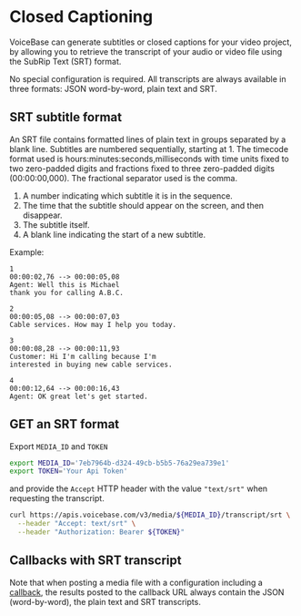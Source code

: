 # Closed Captioning

VoiceBase can generate subtitles or closed captions for your video project, by allowing you to retrieve the transcript of your audio or video file using the SubRip Text (SRT) format.

No special configuration is required. All transcripts are always available in three formats: JSON word-by-word, plain text and SRT.

## SRT subtitle format

An SRT file contains formatted lines of plain text in groups separated by a blank line. Subtitles are numbered sequentially, starting at 1. The timecode format used is hours:minutes:seconds,milliseconds with time units fixed to two zero-padded digits and fractions fixed to three zero-padded digits (00:00:00,000).  The fractional separator used is the comma.

1. A number indicating which subtitle it is in the sequence.
2. The time that the subtitle should appear on the screen, and then disappear.
3. The subtitle itself.
4. A blank line indicating the start of a new subtitle.

Example:

```
1
00:00:02,76 --> 00:00:05,08
Agent: Well this is Michael
thank you for calling A.B.C.

2
00:00:05,08 --> 00:00:07,03
Cable services. How may I help you today.

3
00:00:08,28 --> 00:00:11,93
Customer: Hi I'm calling because I'm
interested in buying new cable services.

4
00:00:12,64 --> 00:00:16,43
Agent: OK great let's get started.

```

## GET an SRT format

Export `MEDIA_ID` and `TOKEN`

```bash
export MEDIA_ID='7eb7964b-d324-49cb-b5b5-76a29ea739e1'
export TOKEN='Your Api Token'
```

and provide the `Accept` HTTP header with the value `"text/srt"` when requesting the transcript.

```bash
curl https://apis.voicebase.com/v3/media/${MEDIA_ID}/transcript/srt \
  --header "Accept: text/srt" \
  --header "Authorization: Bearer ${TOKEN}"
```

## Callbacks with SRT transcript

Note that when posting a media file with a configuration including a
[callback](callbacks.html), the results posted to the callback URL always contain
the JSON (word-by-word), the plain text and SRT transcripts.
